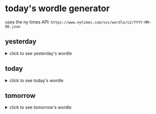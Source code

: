 # today's wordle generator

uses the ny times API: `https://www.nytimes.com/svc/wordle/v2/YYYY-MM-DD.json`

## yesterday

<details>
    <summary>click to see yesterday's wordle</summary>

    stack

</details>

## today

<details>
    <summary>click to see today's wordle</summary>

    wound

</details>

## tomorrow

<details>
    <summary>click to see tomorrow's wordle</summary>

    beard

</details>
